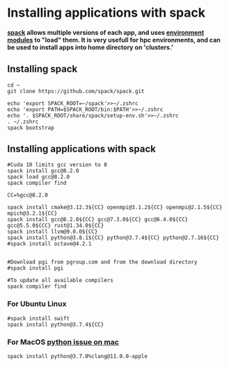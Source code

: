 # Installing applications with spack
#### [spack](https://spack.readthedocs.io/en/latest/) allows multiple versions of each app, and uses [environment modules](http://modules.sourceforge.net) to "load" them.  It is very usefull for hpc environments, and can be used to install apps into home directory on 'clusters.'



## Installing spack
```
cd ~
git clone https://github.com/spack/spack.git

echo 'export SPACK_ROOT=~/spack'>>~/.zshrc
echo 'export PATH=$SPACK_ROOT/bin:$PATH'>>~/.zshrc
echo '. $SPACK_ROOT/share/spack/setup-env.sh'>>~/.zshrc
. ~/.zshrc
spack bootstrap
```

## Installing applications with spack
```
#Cuda 10 limits gcc version to 8
spack install gcc@8.2.0 
spack load gcc@8.2.0
spack compiler find

CC=%gcc@8.2.0

spack install cmake@3.12.3${CC} openmpi@3.1.2${CC} openmpi@2.1.5${CC} mpich@3.2.1${CC}
spack install gcc@8.2.0${CC} gcc@7.3.0${CC} gcc@6.4.0${CC} gcc@5.5.0${CC} rust@1.34.0${CC}
spack install llvm@9.0.0${CC}
spack install python@3.8.1${CC} python@3.7.4${CC} python@2.7.16${CC}
#spack install octave@4.2.1


#Download pgi from pgroup.com and from the download directory
#spack install pgi

#To update all available compilers
spack compiler find
```

### For Ubuntu Linux
```
#spack install swift
spack install python@3.7.4${CC} 
```

### For MacOS [python issue on mac](https://github.com/spack/spack/issues/2230)
```
spack install python@3.7.0%clang@11.0.0-apple
```





